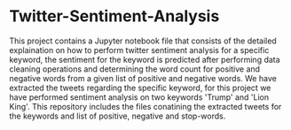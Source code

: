 # Twitter-Sentiment-Analysis
This project contains a Jupyter notebook file that consists of the detailed explaination on how to perform twitter sentiment analysis for a specific keyword, the sentiment for the keyword is predicted after performing data cleaning operations and determining the word count for positive and negative words from a given list of positive and negative words.
We have extracted the tweets regarding the specific keyword, for this project we have performed sentiment analysis on two keywords 'Trump' and 'Lion King'.
This repository includes the files conatining the extracted tweets for the keywords and list of positive, negative and stop-words.
